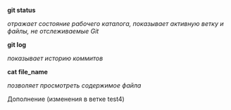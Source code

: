 **git status**

*отражает состояние рабочего каталога, показывает активную ветку и файлы, не отслеживаемые Git*

**git log**

*показывает историю коммитов*

**cat file_name**

*позволяет просмотреть содержимое файла*



Дополнение (изменения в ветке test4)